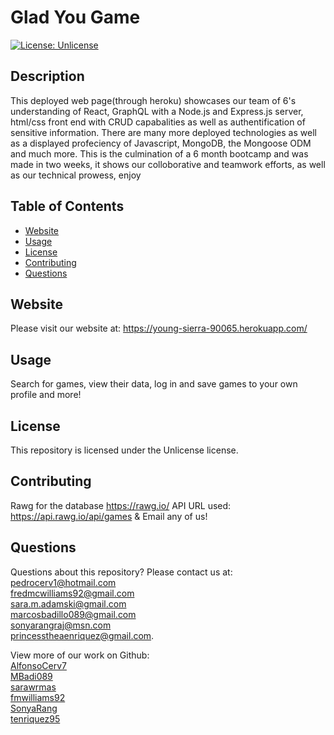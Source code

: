 # Glad You Game
[![License: Unlicense](https://img.shields.io/badge/license-Unlicense-blue.svg)](http://unlicense.org/)
## Description
This deployed web page(through heroku) showcases our team of 6's understanding of React, GraphQL with a Node.js and Express.js server, html/css front end with CRUD capabalities as well as authentification of sensitive information. There are many more deployed technologies as well as a displayed profeciency of Javascript, MongoDB, the Mongoose ODM and much more. This is the culmination of a 6 month bootcamp and was made in two weeks, it shows our colloborative and teamwork efforts, as well as our technical prowess, enjoy

## Table of Contents
* [Website](#Website)
* [Usage](#usage)
* [License](#license)
* [Contributing](#contributing)
* [Questions](#questions)
## Website
Please visit our website at: https://young-sierra-90065.herokuapp.com/
## Usage
Search for games, view their data, log in and save games to your own profile and more!
## License
This repository is licensed under the Unlicense license.
## Contributing
Rawg for the database
https://rawg.io/
API URL used:
https://api.rawg.io/api/games
&
Email any of us!

## Questions
Questions about this repository? Please contact us at:  
[pedrocerv1@hotmail.com](mailto:pedrocerv1@hotmail.com)  
[fredmcwilliams92@gmail.com](mailto:fredmcwilliams92@gmail.com)  
[sara.m.adamski@gmail.com](mailto:sara.m.adamski@gmail.com)   
[marcosbadillo089@gmail.com](mailto:marcosbadillo089@gmail.com)  
[sonyarangraj@msn.com](mailto:sonyarangraj@msn.com)   
[princesstheaenriquez@gmail.com](mailto:princesstheaenriquez@gmail.com). 

View more of our work on Github:  
[AlfonsoCerv7](https://github.com/AlfonsoCerv7)  
[MBadi089](https://github.com/MBadi089)  
[sarawrmas](https://github.com/sarawrmas)  
[fmwilliams92](https://github.com/fmwilliams92)  
[SonyaRang](https://github.com/SonyaRang)  
[tenriquez95](https://github.com/tenriquez95)